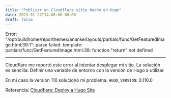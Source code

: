 ```yaml
---
title: "Publicar en Cloudflare sitio hecho en Hugo"
date: 2023-01-22T14:08:00-08:00
draft: false
---
```


Error: "/opt/buildhome/repo/themes/ananke/layouts/partials/func/GetFeaturedImage.html:39:1": 
parse failed: template: partials/func/GetFeaturedImage.html:39: function "return" not defined

---

Cloudflare me reportó este error al intentar desplegar mi sitio.
La solución es sencilla: Definir una variable de entorno con la versión de Hugo a utilizar.

En mi caso la versión 110 solucionó mi problema.
`HUGO_VERSION`: 0.110.0


Referencia:
[Cloudflare: Deploy a Hugo Site](https://developers.cloudflare.com/pages/framework-guides/deploy-a-hugo-site/)
